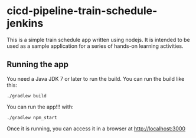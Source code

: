 # cicd-pipeline-train-schedule-jenkins

This is a simple train schedule app written using nodejs. It is intended to be used as a sample application for a series of hands-on learning activities.

## Running the app

You need a Java JDK 7 or later to run the build. You can run the build like this:

    ./gradlew build

You can run the app!!! with:

    ./gradlew npm_start

Once it is running, you can access it in a browser at [http://localhost:3000](http://localhost:3000)
